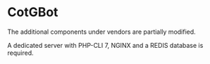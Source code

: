 # CotGBot

The additional components under vendors are partially modified.

A dedicated server with PHP-CLI 7, NGINX and a REDIS database is required.
